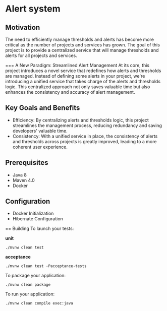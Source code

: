 # Alert system

## Motivation
The need to efficiently manage thresholds and alerts has become more critical as the number of projects and services has grown.
The goal of this project is to provide a centralized service that will manage thresholds and alerts for all projects and services.

=== A New Paradigm: Streamlined Alert Management
At its core, this project introduces a novel service that redefines how alerts and thresholds are managed.
Instead of defining some alerts in your project, we're introducing a unified service that takes charge of the alerts and thresholds logic.
This centralized approach not only saves valuable time but also enhances the consistency and accuracy of alert management.

## Key Goals and Benefits
- Efficiency: By centralizing alerts and thresholds logic, this project streamlines the management process, reducing redundancy and saving developers' valuable time.
- Consistency: With a unified service in place, the consistency of alerts and thresholds across projects is greatly improved, leading to a more coherent user experience.

## Prerequisites
- Java 8
- Maven 4.0
- Docker


## Configuration
- Docker Initialization
- Hibernate Configuration

== Building
To launch your tests:

__unit__
```
./mvnw clean test
```

__acceptance__
```
./mvnw clean test -Pacceptance-tests
```

To package your application:
```
./mvnw clean package
```

To run your application:
```
./mvnw clean compile exec:java
```




